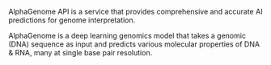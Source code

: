 AlphaGenome API is a service that provides comprehensive and accurate AI
predictions for genome interpretation.

AlphaGenome is a deep learning genomics model that takes a genomic (DNA)
sequence as input and predicts various molecular properties of DNA & RNA, many
at single base pair resolution.
